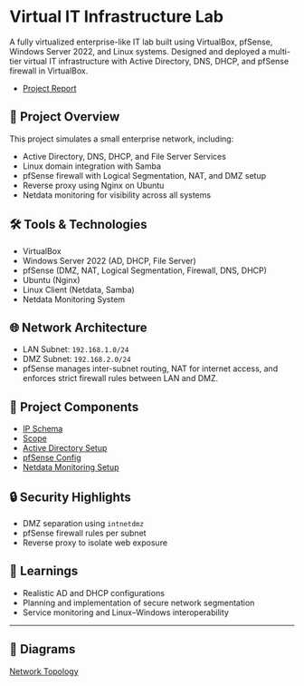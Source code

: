 # Virtual IT Infrastructure Lab

A fully virtualized enterprise-like IT lab built using VirtualBox, pfSense, Windows Server 2022, and Linux systems.
Designed and deployed a multi-tier virtual IT infrastructure with Active Directory, DNS, DHCP, and pfSense firewall in VirtualBox.
- [Project Report](documentation/project-report1.pdf)

## 🧱 Project Overview

This project simulates a small enterprise network, including:
- Active Directory, DNS, DHCP, and File Server Services
- Linux domain integration with Samba
- pfSense firewall with Logical Segmentation, NAT, and DMZ setup
- Reverse proxy using Nginx on Ubuntu
- Netdata monitoring for visibility across all systems

## 🛠️ Tools & Technologies

- VirtualBox
- Windows Server 2022 (AD, DHCP, File Server)
- pfSense (DMZ, NAT, Logical Segmentation, Firewall, DNS, DHCP)
- Ubuntu (Nginx)
- Linux Client (Netdata, Samba)
- Netdata Monitoring System

## 🌐 Network Architecture

- LAN Subnet: `192.168.1.0/24`
- DMZ Subnet: `192.168.2.0/24`
- pfSense manages inter-subnet routing, NAT for internet access, and enforces strict firewall rules between LAN and DMZ.

## 📁 Project Components

- [IP Schema](documentation/Ip-Schema.md)
- [Scope](configs/windows/dhcp_scope.txt)
- [Active Directory Setup](configs/windows/ad_user.txt)
- [pfSense Config](configs/pfSense/interfaces_configs.txt)
- [Netdata Monitoring Setup](configs/netdata/dashboard.txt)

## 🔒 Security Highlights

- DMZ separation using `intnetdmz`
- pfSense firewall rules per subnet
- Reverse proxy to isolate web exposure

## 🧠 Learnings

- Realistic AD and DHCP configurations
- Planning and implementation of secure network segmentation
- Service monitoring and Linux–Windows interoperability

---

## 📸 Diagrams

[Network Topology](network-diagrams/topology.png)
